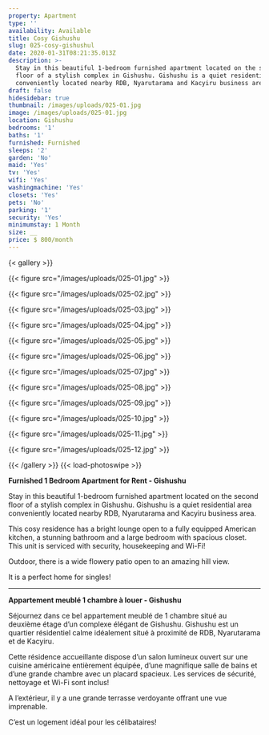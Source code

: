 ```yaml
---
property: Apartment
type: ''
availability: Available
title: Cosy Gishushu
slug: 025-cosy-gishushul
date: 2020-01-31T08:21:35.013Z
description: >-
  Stay in this beautiful 1-bedroom furnished apartment located on the second
  floor of a stylish complex in Gishushu. Gishushu is a quiet residential area
  conveniently located nearby RDB, Nyarutarama and Kacyiru business area.
draft: false
hidesidebar: true
thumbnail: /images/uploads/025-01.jpg
image: /images/uploads/025-01.jpg
location: Gishushu
bedrooms: '1'
baths: '1'
furnished: Furnished
sleeps: '2'
garden: 'No'
maid: 'Yes'
tv: 'Yes'
wifi: 'Yes'
washingmachine: 'Yes'
closets: 'Yes'
pets: 'No'
parking: '1'
security: 'Yes'
minimumstay: 1 Month
size: __
price: $ 800/month
---
```

{< gallery >}}

{{< figure src="/images/uploads/025-01.jpg" >}}

{{< figure src="/images/uploads/025-02.jpg" >}}

{{< figure src="/images/uploads/025-03.jpg" >}}

{{< figure src="/images/uploads/025-04.jpg" >}}

{{< figure src="/images/uploads/025-05.jpg" >}}

{{< figure src="/images/uploads/025-06.jpg" >}}

{{< figure src="/images/uploads/025-07.jpg" >}}

{{< figure src="/images/uploads/025-08.jpg" >}}

{{< figure src="/images/uploads/025-09.jpg" >}}

{{< figure src="/images/uploads/025-10.jpg" >}}

{{< figure src="/images/uploads/025-11.jpg" >}}

{{< figure src="/images/uploads/025-12.jpg" >}}

{{< /gallery >}} {{< load-photoswipe >}}

**Furnished 1 Bedroom Apartment for Rent - Gishushu**

Stay in this beautiful 1-bedroom furnished apartment located on the second floor of a stylish complex in Gishushu. Gishushu is a quiet residential area conveniently located nearby RDB, Nyarutarama and Kacyiru business area.

This cosy residence has a bright lounge open to a fully equipped American kitchen, a stunning bathroom and a large bedroom with spacious closet. This unit is serviced with security, housekeeping and Wi-Fi!

Outdoor, there is a wide flowery patio open to an amazing hill view.

It is a perfect home for singles!

- - -

**Appartement meublé 1 chambre à louer - Gishushu**

Séjournez dans ce bel appartement meublé de 1 chambre situé au deuxième étage d’un complexe élégant de Gishushu. [](<>)Gishushu est un quartier résidentiel calme idéalement situé à proximité de RDB, Nyarutarama et de Kacyiru.

Cette résidence accueillante dispose d’un salon lumineux ouvert sur une cuisine américaine entièrement équipée, d’une magnifique salle de bains et d’une grande chambre avec un placard spacieux. Les services de sécurité, nettoyage et Wi-Fi sont inclus!

A l’extérieur, il y a une grande terrasse verdoyante offrant une vue imprenable.

C’est un logement idéal pour les célibataires!
